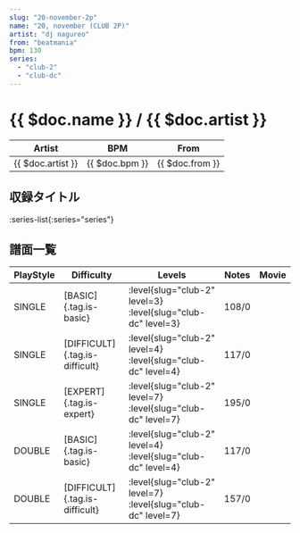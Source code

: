 ```yaml
---
slug: "20-november-2p"
name: "20, november (CLUB 2P)"
artist: "dj nagureo"
from: "beatmania"
bpm: 130
series:
  - "club-2"
  - "club-dc"
---
```


# {{ $doc.name }} / {{ $doc.artist }}

|Artist|BPM|From|
|------|---|----|
|{{ $doc.artist }}|{{ $doc.bpm }}|{{ $doc.from }}|

## 収録タイトル

:series-list{:series="series"}

## 譜面一覧

|PlayStyle|Difficulty|Levels|Notes|Movie|
|---------|----------|------|-----|-----|
|SINGLE|[BASIC]{.tag.is-basic}|<div class="field is-grouped is-grouped-multiline"> :level{slug="club-2" level=3} :level{slug="club-dc" level=3}</div>|108/0||
|SINGLE|[DIFFICULT]{.tag.is-difficult}|<div class="field is-grouped is-grouped-multiline"> :level{slug="club-2" level=4} :level{slug="club-dc" level=4}</div>|117/0||
|SINGLE|[EXPERT]{.tag.is-expert}|<div class="field is-grouped is-grouped-multiline"> :level{slug="club-2" level=7} :level{slug="club-dc" level=7}</div>|195/0||
|DOUBLE|[BASIC]{.tag.is-basic}|<div class="field is-grouped is-grouped-multiline"> :level{slug="club-2" level=4} :level{slug="club-dc" level=4}</div>|117/0||
|DOUBLE|[DIFFICULT]{.tag.is-difficult}|<div class="field is-grouped is-grouped-multiline"> :level{slug="club-2" level=7} :level{slug="club-dc" level=7}</div>|157/0||

